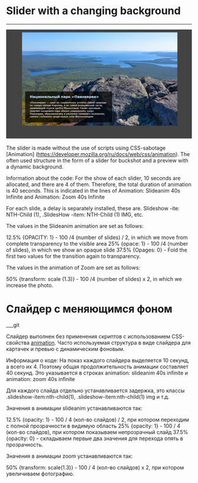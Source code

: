 # Slider with a changing background
___
![screen](screen.jpg)

The slider is made without the use of scripts using CSS-sabotage [Animation] (https://developer.mozilla.org/ru/docs/web/css/animation).
The often used structure in the form of a slider for buckshot and a preview with a dynamic background.

Information about the code:
For the show of each slider, 10 seconds are allocated, and there are 4 of them. Therefore, the total duration of animation is 40 seconds. This is indicated in the lines of Animation: Slideanim 40s Infinite and Animation: Zoom 40s Infinite

For each slide, a delay is separately installed, these are. Slideshow -ite: NTH-Child (1), .SlidesHow -item: NTH-Child (1) IMG, etc.

The values in the Slideanim animation are set as follows:

12.5% {OPACITY: 1} - 100 /4 (number of slides) / 2, in which we move from complete transparency to the visible area
25% {opace: 1} - 100 /4 (number of slides), in which we show an opaque slide
37.5% {Opages: 0} - Fold the first two values for the transition again to transparency.

The values in the animation of Zoom are set as follows:

50% {transform: scale (1.3)} - 100 /4 (number of slides) x 2, in which we increase the photo.

# Слайдер с меняющимся фоном
___git 

Слайдер выполнен без применения скриптов с использованием СSS-свойства [animation](https://developer.mozilla.org/ru/docs/Web/CSS/animation).
Часто используемая структура в виде слайдера для картачек и превью с динамическим фоновым.

Информация о коде:
На показ каждого слайдера выделяется 10 секунд, а всего их 4. Поэтому общая продолжительность анимации составляет 40 секунд. Это указывается в строках animation: slideanim 40s infinite и animation: zoom 40s infinite

Для каждого слайда отдельно устанавливается задержка, это классы .slideshow-item:nth-child(1), .slideshow-item:nth-child(1) img и т.д.

Значения в анимации slideanim устанавливаются так:

12.5% {opacity: 1} - 100 / 4 (кол-во слайдов) / 2, при котором переходим с полной прозрачности в видимую область
25% {opacity: 1} - 100 / 4 (кол-во слайдов), при котором показываем непрозрачный слайд
37.5% {opacity: 0} - складываем первые два значения для перехода опять в прозрачность.

Значения в анимации zoom устанавливаются так:

50% {transform: scale(1.3)} - 100 / 4 (кол-во слайдов) x 2, при котором увеличиваем фотографию.